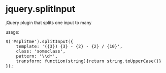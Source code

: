 jquery.splitInput
================
jQuery plugin that splits one input to many

usage: 

<pre>
$('#splitme').splitInput({
    template: '({3}) {3} - {2} - {2} / {10}',
    class: 'someclass',
    pattern: '\\d*',
    transform: function(string){return string.toUpperCase()}
});
</pre>
